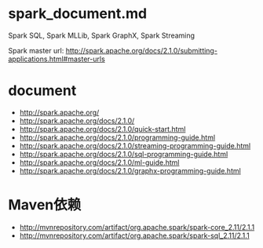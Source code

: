 
# spark_document.md  

Spark SQL, Spark MLLib, Spark GraphX, Spark Streaming  

Spark master url: http://spark.apache.org/docs/2.1.0/submitting-applications.html#master-urls  


# document  

- http://spark.apache.org/  
- http://spark.apache.org/docs/2.1.0/  
- http://spark.apache.org/docs/2.1.0/quick-start.html  
- http://spark.apache.org/docs/2.1.0/programming-guide.html  
- http://spark.apache.org/docs/2.1.0/streaming-programming-guide.html  
- http://spark.apache.org/docs/2.1.0/sql-programming-guide.html  
- http://spark.apache.org/docs/2.1.0/ml-guide.html  
- http://spark.apache.org/docs/2.1.0/graphx-programming-guide.html  



# Maven依赖  

- http://mvnrepository.com/artifact/org.apache.spark/spark-core_2.11/2.1.1  
- http://mvnrepository.com/artifact/org.apache.spark/spark-sql_2.11/2.1.1  






